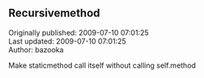 ## Recursivemethod  
Originally published: 2009-07-10 07:01:25  
Last updated: 2009-07-10 07:01:25  
Author: bazooka   
  
Make staticmethod call itself without calling self.method